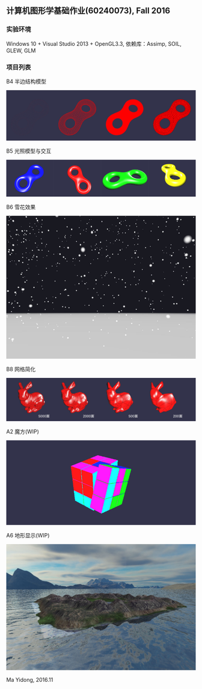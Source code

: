 
## 计算机图形学基础作业(60240073), Fall 2016

### 实验环境

Windows 10 + Visual Studio 2013 + OpenGL3.3, 依赖库：Assimp, SOIL, GLEW, GLM

### 项目列表

B4 半边结构模型  

![](B4HalfEdge/B4.jpg)

B5 光照模型与交互  

![](B5HalfEdgeShading/B5.jpg)  

B6 雪花效果  

![](B6Snow/B6.jpg)  

B8 网格简化  

![](B8MeshSimplification/b8.jpg)  

A2 魔方(WIP)  

![](A2MagicCube/A2.jpg) 

A6 地形显示(WIP)  

![](A6TerrainEngine/A6.jpg) 


Ma Yidong, 2016.11  